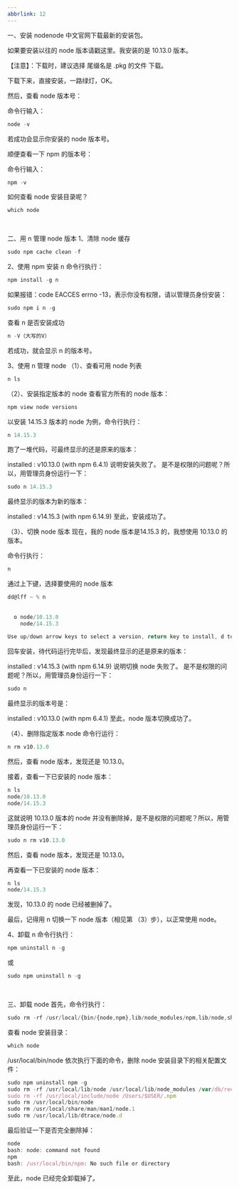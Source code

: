 ```yaml
---
abbrlink: 12
---
```

一、安装 nodenode 中文官网下载最新的安装包。
​

如果要安装以往的 node 版本请戳这里。我安装的是 10.13.0 版本。
​

【注意】：下载时，建议选择 尾缀名是 .pkg 的文件 下载。
​

下载下来，直接安装，一路绿灯，OK。
​

然后，查看 node 版本号：
​

命令行输入：
​

```javascript
node -v
```
若成功会显示你安装的 node 版本号。
​

顺便查看一下 npm 的版本号：
​

命令行输入：
​

```javascript
npm -v
```
如何查看 node 安装目录呢？
​

```javascript
which node
```
 
​

二、用 n 管理 node 版本
1、清除 node 缓存
```javascript
sudo npm cache clean -f
```
2、使用 npm 安装 n
命令行执行：
​

```javascript
npm install -g n
```
如果报错：code EACCES errno -13，表示你没有权限，请以管理员身份安装：
​

```javascript
sudo npm i n -g
```
查看 n 是否安装成功
​

```javascript
n -V（大写的V）
```
若成功，就会显示 n 的版本号。
​

3、使用 n 管理 node
（1）、查看可用 node 列表
```javascript
n ls
```
（2）、安装指定版本的 node
查看官方所有的 node 版本：
​

```javascript
npm view node versions
```
 以安装 14.15.3 版本的 node 为例，命令行执行：
​

```javascript
n 14.15.3
```
跑了一堆代码，可最终显示的还是原来的版本：
​

installed : v10.13.0 (with npm 6.4.1)
说明安装失败了。 是不是权限的问题呢？所以，用管理员身份运行一下：
​

```javascript
sudo n 14.15.3
```
最终显示的版本为新的版本：
​

installed : v14.15.3 (with npm 6.14.9)
至此，安装成功了。
​

（3）、切换 node 版本
现在，我的 node 版本是14.15.3 的，我想使用 10.13.0 的版本。
​

命令行执行：
​

```javascript
n
```
通过上下键，选择要使用的 node 版本 
​

```javascript
dd@lff ~ % n
 
 
  ο node/10.13.0
    node/14.15.3
 
Use up/down arrow keys to select a version, return key to install, d to delete, q to quit（使用上/下箭头键选择版本，回车键安装，d删除，q退出）
```
回车安装，待代码运行完毕后，发现最终显示的还是原来的版本：
​

installed : v14.15.3 (with npm 6.14.9)
说明切换 node 失败了。 是不是权限的问题呢？所以，用管理员身份运行一下：
​

```javascript
sudo n
```
最终显示的版本号是：
​

installed : v10.13.0 (with npm 6.4.1)
至此，node 版本切换成功了。
​

（4）、删除指定版本 node
命令行运行：
​

```javascript
n rm v10.13.0
```
然后，查看 node 版本，发现还是 10.13.0。
​

接着，查看一下已安装的 node 版本：
​

```javascript
n ls
node/10.13.0
node/14.15.3
```
这就说明 10.13.0 版本的 node 并没有删除掉，是不是权限的问题呢？所以，用管理员身份运行一下：
​

```javascript
sudo n rm v10.13.0
```
然后，查看 node 版本，发现还是 10.13.0。
​

再查看一下已安装的 node 版本：
​

```javascript
n ls
node/14.15.3
```
发现，10.13.0 的 node 已经被删掉了。
​

最后，记得用 n 切换一下 node 版本（相见第 （3）步），以正常使用 node。
​

4、卸载 n
命令行执行：
​

```javascript
npm uninstall n -g
```
或
```javascript
sudo npm uninstall n -g
```
 
​

三、卸载 node
首先，命令行执行：
​

```javascript
sudo rm -rf /usr/local/{bin/{node,npm},lib/node_modules/npm,lib/node,share/man/*/node.*}
```
查看 node 安装目录：
​

```javascript
which node
```
/usr/local/bin/node
依次执行下面的命令，删除 node 安装目录下的相关配置文件：
​

```javascript
sudo npm uninstall npm -g
sudo rm -rf /usr/local/lib/node /usr/local/lib/node_modules /var/db/receipts/org.nodejs.*
sudo rm -rf /usr/local/include/node /Users/$USER/.npm
sudo rm /usr/local/bin/node
sudo rm /usr/local/share/man/man1/node.1
sudo rm /usr/local/lib/dtrace/node.d
```
最后验证一下是否完全删除掉：
​

```javascript
node 
bash: node: command not found
npm
bash: /usr/local/bin/npm: No such file or directory
```
至此，node 已经完全卸载掉了。
